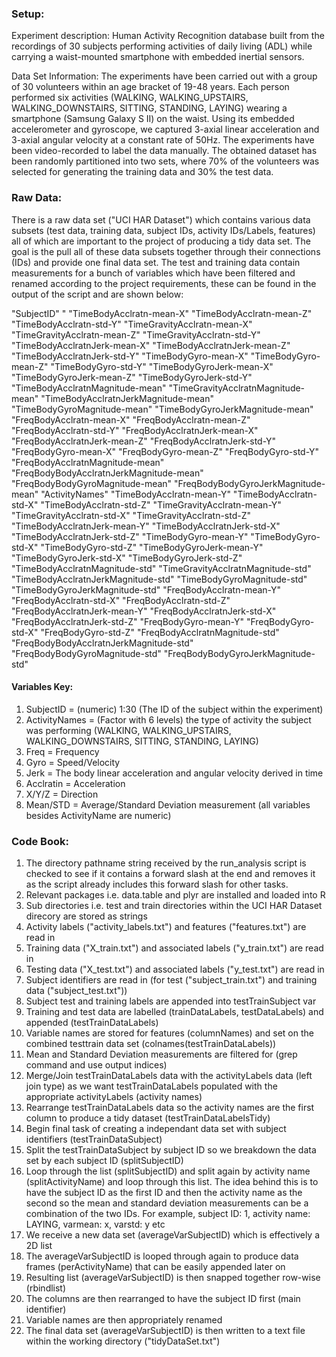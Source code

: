 ### Setup:

Experiment description: Human Activity Recognition database built from the recordings 
of 30 subjects performing activities of daily living (ADL) while carrying a waist-mounted 
smartphone with embedded inertial sensors.

Data Set Information: The experiments have been carried out with a group of 30 volunteers 
within an age bracket of 19-48 years. Each person performed six activities 
(WALKING, WALKING_UPSTAIRS, WALKING_DOWNSTAIRS, SITTING, STANDING, LAYING) 
wearing a smartphone (Samsung Galaxy S II) on the waist. Using its embedded 
accelerometer and gyroscope, we captured 3-axial linear acceleration and 
3-axial angular velocity at a constant rate of 50Hz. The experiments have 
been video-recorded to label the data manually. The obtained dataset has been 
randomly partitioned into two sets, where 70% of the volunteers was selected for 
generating the training data and 30% the test data. 

### Raw Data:

There is a raw data set ("UCI HAR Dataset") which contains various data subsets 
(test data, training data, subject IDs, activity IDs/Labels, features) all of which are
important to the project of producing a tidy data set. The goal is the pull all of these
data subsets together through their connections (IDs) and provide one final data set.
The test and training data contain measurements for a bunch of variables which have been filtered
and renamed according to the project requirements, these can be found in the output of the script
and are shown below:

"SubjectID"                              "
"TimeBodyAcclratn-mean-X"
"TimeBodyAcclratn-mean-Z"
"TimeBodyAcclratn-std-Y"
"TimeGravityAcclratn-mean-X"
"TimeGravityAcclratn-mean-Z"
"TimeGravityAcclratn-std-Y"
"TimeBodyAcclratnJerk-mean-X"
"TimeBodyAcclratnJerk-mean-Z"
"TimeBodyAcclratnJerk-std-Y"
"TimeBodyGyro-mean-X"
"TimeBodyGyro-mean-Z"
"TimeBodyGyro-std-Y"
"TimeBodyGyroJerk-mean-X"
"TimeBodyGyroJerk-mean-Z"
"TimeBodyGyroJerk-std-Y"
"TimeBodyAcclratnMagnitude-mean"
"TimeGravityAcclratnMagnitude-mean"
"TimeBodyAcclratnJerkMagnitude-mean"
"TimeBodyGyroMagnitude-mean"
"TimeBodyGyroJerkMagnitude-mean"
"FreqBodyAcclratn-mean-X"
"FreqBodyAcclratn-mean-Z"
"FreqBodyAcclratn-std-Y"
"FreqBodyAcclratnJerk-mean-X"
"FreqBodyAcclratnJerk-mean-Z"
"FreqBodyAcclratnJerk-std-Y"
"FreqBodyGyro-mean-X"
"FreqBodyGyro-mean-Z"
"FreqBodyGyro-std-Y"
"FreqBodyAcclratnMagnitude-mean"
"FreqBodyBodyAcclratnJerkMagnitude-mean"
"FreqBodyBodyGyroMagnitude-mean"
"FreqBodyBodyGyroJerkMagnitude-mean"
"ActivityNames"
"TimeBodyAcclratn-mean-Y"
"TimeBodyAcclratn-std-X"
"TimeBodyAcclratn-std-Z"
"TimeGravityAcclratn-mean-Y"
"TimeGravityAcclratn-std-X"
"TimeGravityAcclratn-std-Z"
"TimeBodyAcclratnJerk-mean-Y"
"TimeBodyAcclratnJerk-std-X"
"TimeBodyAcclratnJerk-std-Z"
"TimeBodyGyro-mean-Y"
"TimeBodyGyro-std-X"
"TimeBodyGyro-std-Z"
"TimeBodyGyroJerk-mean-Y"
"TimeBodyGyroJerk-std-X"
"TimeBodyGyroJerk-std-Z"
"TimeBodyAcclratnMagnitude-std"
"TimeGravityAcclratnMagnitude-std"
"TimeBodyAcclratnJerkMagnitude-std"
"TimeBodyGyroMagnitude-std"
"TimeBodyGyroJerkMagnitude-std"
"FreqBodyAcclratn-mean-Y"
"FreqBodyAcclratn-std-X"
"FreqBodyAcclratn-std-Z"
"FreqBodyAcclratnJerk-mean-Y"
"FreqBodyAcclratnJerk-std-X"
"FreqBodyAcclratnJerk-std-Z"
"FreqBodyGyro-mean-Y"
"FreqBodyGyro-std-X"
"FreqBodyGyro-std-Z"
"FreqBodyAcclratnMagnitude-std"
"FreqBodyBodyAcclratnJerkMagnitude-std"
"FreqBodyBodyGyroMagnitude-std"
"FreqBodyBodyGyroJerkMagnitude-std"

#### Variables Key:

1. SubjectID = (numeric) 1:30 (The ID of the subject within the experiment)
2. ActivityNames = (Factor with 6 levels) the type of activity the subject was performing (WALKING, WALKING_UPSTAIRS, WALKING_DOWNSTAIRS, SITTING, STANDING, LAYING)
3. Freq = Frequency
4. Gyro = Speed/Velocity
5. Jerk = The body linear acceleration and angular velocity derived in time
6. Acclratin = Acceleration
7. X/Y/Z = Direction
8. Mean/STD = Average/Standard Deviation measurement
(all variables besides ActivityName are numeric)

### Code Book:

1. The directory pathname string received by the run_analysis script is checked to see if it contains a forward slash at the
end and removes it as the script already includes this forward slash for other tasks.
2. Relevant packages i.e. data.table and plyr are installed and loaded into R
3. Sub directories i.e. test and train directories within the UCI HAR Dataset direcory are stored as strings
4. Activity labels ("activity_labels.txt") and features ("features.txt") are read in
5. Training data ("X_train.txt") and associated labels ("y_train.txt") are read in
6. Testing data ("X_test.txt") and associated labels ("y_test.txt") are read in
7. Subject identifiers are read in (for test ("subject_train.txt") and training data ("subject_test.txt"))
8. Subject test and training labels are appended into testTrainSubject var
9. Training and test data are labelled (trainDataLabels, testDataLabels) and appended (testTrainDataLabels)
10. Variable names are stored for features (columnNames) and set on the combined testtrain data set (colnames(testTrainDataLabels))
11. Mean and Standard Deviation measurements are filtered for (grep command and use output indices)
12. Merge/Join testTrainDataLabels data with the activityLabels data (left join type) as we want testTrainDataLabels populated
with the appropriate activityLabels (activity names)
13. Rearrange testTrainDataLabels data so the activity names are the first column to produce a tidy dataset (testTrainDataLabelsTidy)
14. Begin final task of creating a independant data set with subject identifiers (testTrainDataSubject)
15. Split the testTrainDataSubject by subject ID so we breakdown the data set by each subject ID (splitSubjectID)
16. Loop through the list (splitSubjectID) and split again by activity name (splitActivityName) and loop through this list.
The idea behind this is to have the subject ID as the first ID and then the activity name as the second so the mean and standard
deviation measurements can be a combination of the two IDs. For example, subject ID: 1, activity name: LAYING, varmean: x, varstd: y etc
17. We receive a new data set (averageVarSubjectID) which is effectively a 2D list
18. The averageVarSubjectID is looped through again to produce data frames (perActivityName) that can be easily appended later on
19. Resulting list (averageVarSubjectID) is then snapped together row-wise (rbindlist)
20. The columns are then rearranged to have the subject ID first (main identifier)
21. Variable names are then appropriately renamed
22. The final data set (averageVarSubjectID) is then written to a text file within the working directory ("tidyDataSet.txt")

